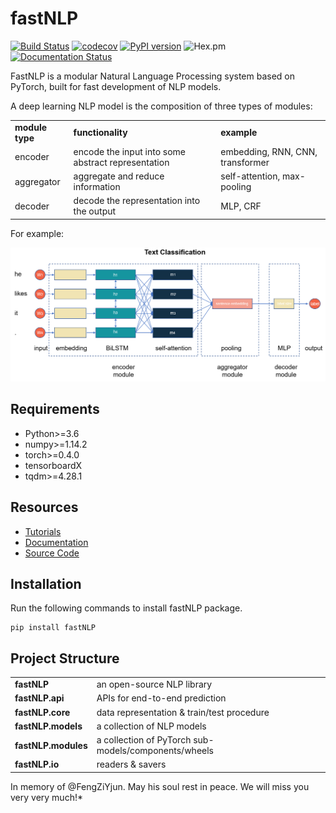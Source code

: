 # fastNLP

[![Build Status](https://travis-ci.org/fastnlp/fastNLP.svg?branch=master)](https://travis-ci.org/fastnlp/fastNLP)
[![codecov](https://codecov.io/gh/fastnlp/fastNLP/branch/master/graph/badge.svg)](https://codecov.io/gh/fastnlp/fastNLP)
[![PyPI version](https://badge.fury.io/py/fastNLP.svg)](https://badge.fury.io/py/fastNLP)
![Hex.pm](https://img.shields.io/hexpm/l/plug.svg)
[![Documentation Status](https://readthedocs.org/projects/fastnlp/badge/?version=latest)](http://fastnlp.readthedocs.io/?badge=latest)

FastNLP is a modular Natural Language Processing system based on PyTorch, built for fast development of NLP models. 

A deep learning NLP model is the composition of three types of modules:
<table>
<tr>
    <td><b> module type </b></td>
    <td><b> functionality </b></td>
    <td><b> example </b></td>
</tr>
<tr>
    <td> encoder </td>
    <td> encode the input into some abstract representation </td>
    <td> embedding, RNN, CNN, transformer
</tr>
<tr>
    <td> aggregator </td>
    <td> aggregate and reduce information </td>
    <td> self-attention, max-pooling </td>
</tr>
<tr>
    <td> decoder </td>
    <td> decode the representation into the output </td>
    <td> MLP, CRF </td>
</tr>
</table>

For example:

![](docs/source/figures/text_classification.png)

## Requirements

- Python>=3.6
- numpy>=1.14.2
- torch>=0.4.0
- tensorboardX
- tqdm>=4.28.1


## Resources

- [Tutorials](https://github.com/fastnlp/fastNLP/tree/master/tutorials)
- [Documentation](https://fastnlp.readthedocs.io/en/latest/)
- [Source Code](https://github.com/fastnlp/fastNLP)


## Installation
Run the following commands to install fastNLP package.
```shell
pip install fastNLP
```


## Project Structure

<table>
<tr>
    <td><b> fastNLP </b></td>
    <td> an open-source NLP library </td>
</tr>
<tr>
    <td><b> fastNLP.api </b></td>
    <td> APIs for end-to-end prediction </td>
</tr>
<tr>
    <td><b> fastNLP.core </b></td>
    <td> data representation & train/test procedure </td>
</tr>
<tr>
    <td><b> fastNLP.models </b></td>
    <td> a collection of NLP models </td>
</tr>
<tr>
    <td><b> fastNLP.modules </b></td>
    <td> a collection of PyTorch sub-models/components/wheels </td>
</tr>
<tr>
    <td><b> fastNLP.io </b></td>
    <td> readers & savers </td>
</tr>
</table>


In memory of @FengZiYjun.  May his soul rest in peace. We will miss you very very much!*

